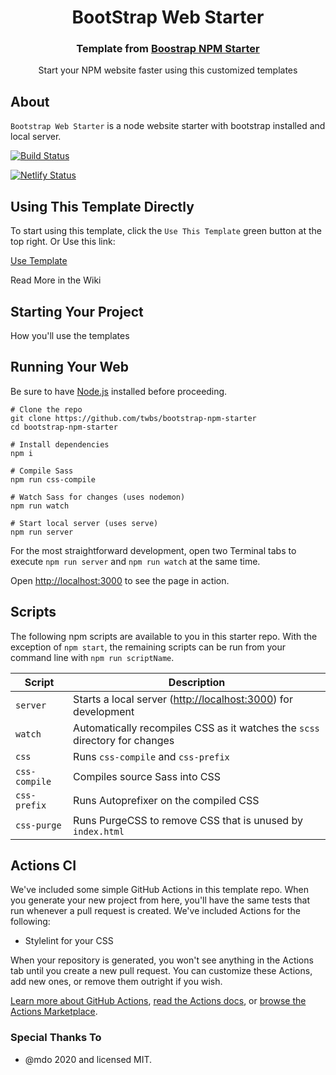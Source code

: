<h1 align="center">
  BootStrap Web Starter
</h1>

<h3 align="center">Template from <a href="https://github.com/twbs/bootstrap-npm-starter">Boostrap NPM Starter</a> </h3>

<p align="center">Start your NPM website faster using this customized templates</p>

## About

`Bootstrap Web Starter` is a node website starter with bootstrap installed and local server. 

[![Build Status](https://github.com/ChrisAchinga/Bootstrap-Starter/workflows/CI/badge.svg)](https://github.com/ChrisAchinga/Bootstrap-Starter/actions)

[![Netlify Status](https://api.netlify.com/api/v1/badges/f48cb63c-4fcc-47cf-983b-45771cb8b25a/deploy-status)](https://app.netlify.com/sites/webstarternode/deploys)

## Using This Template Directly

To start using this template, click the `Use This Template` green button at the top right. Or Use this link:

[Use Template](https://github.com/ChrisAchinga/Bootstrap-Starter/generate)

Read More in the Wiki


## Starting Your Project

How you'll use the templates

## Running Your Web

Be sure to have [Node.js](https://nodejs.org/) installed before proceeding.

```shell
# Clone the repo
git clone https://github.com/twbs/bootstrap-npm-starter
cd bootstrap-npm-starter

# Install dependencies
npm i

# Compile Sass
npm run css-compile

# Watch Sass for changes (uses nodemon)
npm run watch

# Start local server (uses serve)
npm run server
```

For the most straightforward development, open two Terminal tabs to execute `npm run server` and `npm run watch` at the same time.

Open <http://localhost:3000> to see the page in action.

## Scripts

The following npm scripts are available to you in this starter repo. With the exception of `npm start`, the remaining scripts can be run from your command line with `npm run scriptName`.

| Script | Description |
| --- | --- |
| `server` | Starts a local server (<http://localhost:3000>) for development |
| `watch` | Automatically recompiles CSS as it watches the `scss` directory for changes |
| `css` | Runs `css-compile` and `css-prefix` |
| `css-compile` | Compiles source Sass into CSS |
| `css-prefix` | Runs Autoprefixer on the compiled CSS |
| `css-purge` | Runs PurgeCSS to remove CSS that is unused by `index.html` |

## Actions CI

We've included some simple GitHub Actions in this template repo. When you generate your new project from here, you'll have the same tests that run whenever a pull request is created. We've included Actions for the following:

- Stylelint for your CSS

When your repository is generated, you won't see anything in the Actions tab until you create a new pull request. You can customize these Actions, add new ones, or remove them outright if you wish.

[Learn more about GitHub Actions](https://github.com/features/actions), [read the Actions docs](https://help.github.com/en/actions), or [browse the Actions Marketplace](https://github.com/marketplace/actions).


### Special Thanks To

- @mdo 2020 and licensed MIT.
